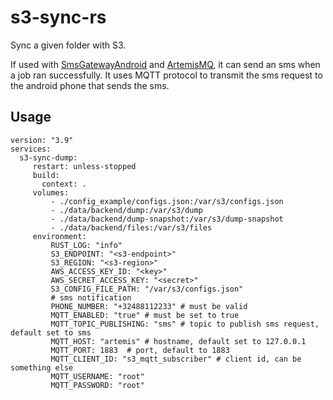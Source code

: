 # s3-sync-rs

Sync a given folder with S3.

If used with [SmsGatewayAndroid](https://github.com/openartcoded/sms-gateway-android) and [ArtemisMQ](https://github.com/openartcoded/activemq-artemis),
it can send an sms when a job ran successfully. It uses MQTT protocol to transmit the sms request to the android phone that sends the sms.

## Usage

```
version: "3.9"
services:
  s3-sync-dump:
     restart: unless-stopped
     build:
       context: .
     volumes:
         - ./config_example/configs.json:/var/s3/configs.json
         - ./data/backend/dump:/var/s3/dump
         - ./data/backend/dump-snapshot:/var/s3/dump-snapshot
         - ./data/backend/files:/var/s3/files
     environment:
         RUST_LOG: "info"
         S3_ENDPOINT: "<s3-endpoint>"
         S3_REGION: "<s3-region>"
         AWS_ACCESS_KEY_ID: "<key>"
         AWS_SECRET_ACCESS_KEY: "<secret>"
         S3_CONFIG_FILE_PATH: "/var/s3/configs.json"
         # sms notification
         PHONE_NUMBER: "+32488112233" # must be valid
         MQTT_ENABLED: "true" # must be set to true
         MQTT_TOPIC_PUBLISHING: "sms" # topic to publish sms request, default set to sms
         MQTT_HOST: "artemis" # hostname, default set to 127.0.0.1
         MQTT_PORT: 1883  # port, default to 1883
         MQTT_CLIENT_ID: "s3_mqtt_subscriber" # client id, can be something else
         MQTT_USERNAME: "root" 
         MQTT_PASSWORD: "root"

         
```
